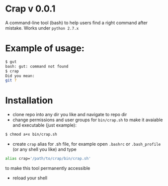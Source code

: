 # Crap v 0.0.1
A command-line tool (bash) to help users find a right command after mistake. Works under `python 2.7.x`
# Example of usage:
```bash
$ gut
bash: gut: command not found
$ crap
Did you mean:
git ?
``` 
# Installation
* clone repo into any dir you like and navigate to repo dir
* change permissions and user groups for `bin/crap.sh` to make it avaiable and executable (just example):
```bash
$ chmod a+x bin/crap.sh
```
* create `crap` alias for .sh file, for example open `.bashrc` or `.bash_profile` (or any shell you like) and type
```bash
alias crap='/path/to/crap/bin/crap.sh'
```
to make this tool permanently accessible
* reload your shell